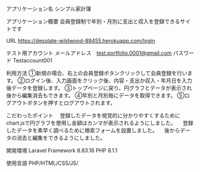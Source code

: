 アプリケーション名
シンプル家計簿

アプリケーション概要
会員登録制で年別・月別に支出と収入を登録できるサイトです

URL
https://desolate-wildwood-89455.herokuapp.com/login

テスト用アカウント
メールアドレス　test.portfolio.0001@gmail.com
パスワード Testaccount001

利用方法
①新規の場合、右上の会員登録ボタンクリックして会員登録を行います。
②ログイン後、入力画面をクリック後、内容・支出か収入・年月日を入力後データを登録します。
③トップページに戻り、円グラフとデータが表示され後から編集消去もできます。
④年別と月別毎にデータを取得できます。
⑤ログアウトボタンを押すとログアウトされます。

こだわったポイント
　登録したデータを視覚的に分かりやすくするためにchart.jsで円グラフを使用し金額はカンマが表示されるようにしました。
　登録したデータを素早く調べるために検索フォームを設置しました。
　後からデータの消去と編集をできるようにしました。 　

開発環境
Laravel Framework 8.83.18
PHP 8.1.1

使用言語
PHP/HTML/CSS/JS/
